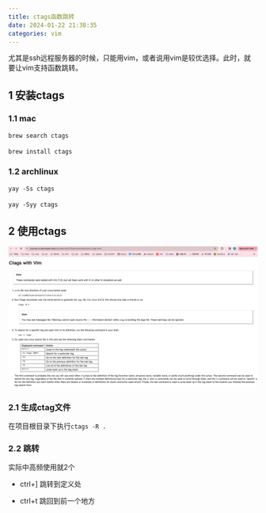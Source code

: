 ```yaml
---
title: ctags函数跳转
date: 2024-01-22 21:38:35
categories: vim
---
```


尤其是ssh远程服务器的时候，只能用vim，或者说用vim是较优选择。此时，就要让vim支持函数跳转。

1 安装ctags
---

### 1.1 mac

```shell
brew search ctags

brew install ctags
```

### 1.2 archlinux

```shell
yay -Ss ctags

yay -Syy ctags
```

2 使用ctags
---

![](./ctags函数跳转/1705931626.png)

### 2.1 生成ctag文件

在项目根目录下执行`ctags -R .`

### 2.2 跳转

实际中高频使用就2个

- ctrl+] 跳转到定义处

- ctrl+t 跳回到前一个地方